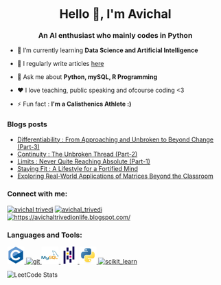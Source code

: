 <h1 align="center">Hello 👋, I'm Avichal</h1>
<h3 align="center">An AI enthusiast who mainly codes in Python</h3>

- 🌱 I’m currently learning **Data Science and Artificial Intelligence**

- 📝 I regularly write articles [here](https://avichaltrivedionlife.blogspot.com/)

- 💬 Ask me about **Python, mySQL, R Programming**

- ❤️ I love teaching, public speaking and ofcourse coding <3

- ⚡ Fun fact : **I'm a Calisthenics Athlete :)**

### Blogs posts
<!-- BLOG-POST-LIST:START -->
- [Differentiability : From Approaching and Unbroken to Beyond Change &lpar;Part-3&rpar;](https://avichaltrivedionlife.blogspot.com/2025/01/differentiability-from-approaching-and.html)
- [Continuity : The Unbroken Thread &lpar;Part-2&rpar;](https://avichaltrivedionlife.blogspot.com/2025/01/continuity-unbroken-thread-part-2.html)
- [Limits : Never Quite Reaching Absolute &lpar;Part-1&rpar;](https://avichaltrivedionlife.blogspot.com/2025/01/limits-never-quite-reaching-absolute.html)
- [Staying Fit : A Lifestyle for a Fortified Mind](https://avichaltrivedionlife.blogspot.com/2024/10/staying-fit-lifestyle-for-fortified-mind.html)
- [Exploring Real-World Applications of Matrices Beyond the Classroom](https://avichaltrivedionlife.blogspot.com/2024/10/exploring-real-world-applications-of.html)
<!-- BLOG-POST-LIST:END -->

<h3 align="left">Connect with me:</h3>
<p align="left">
<a href="https://linkedin.com/in/avichal trivedi" target="blank"><img align="center" src="https://raw.githubusercontent.com/rahuldkjain/github-profile-readme-generator/master/src/images/icons/Social/linked-in-alt.svg" alt="avichal trivedi" height="30" width="40" /></a>
<a href="https://www.leetcode.com/avichal_trivedi" target="blank"><img align="center" src="https://raw.githubusercontent.com/rahuldkjain/github-profile-readme-generator/master/src/images/icons/Social/leet-code.svg" alt="avichal_trivedi" height="30" width="40" /></a>
<a href="/https://avichaltrivedionlife.blogspot.com/" target="blank"><img align="center" src="https://raw.githubusercontent.com/rahuldkjain/github-profile-readme-generator/master/src/images/icons/Social/rss.svg" alt="https://avichaltrivedionlife.blogspot.com/" height="30" width="40" /></a>
</p>

<h3 align="left">Languages and Tools:</h3>
<p align="left"> <a href="https://www.cprogramming.com/" target="_blank" rel="noreferrer"> <img src="https://raw.githubusercontent.com/devicons/devicon/master/icons/c/c-original.svg" alt="c" width="40" height="40"/> </a> <a href="https://git-scm.com/" target="_blank" rel="noreferrer"> <img src="https://www.vectorlogo.zone/logos/git-scm/git-scm-icon.svg" alt="git" width="40" height="40"/> </a> <a href="https://www.mysql.com/" target="_blank" rel="noreferrer"> <img src="https://raw.githubusercontent.com/devicons/devicon/master/icons/mysql/mysql-original-wordmark.svg" alt="mysql" width="40" height="40"/> </a> <a href="https://pandas.pydata.org/" target="_blank" rel="noreferrer"> <img src="https://raw.githubusercontent.com/devicons/devicon/2ae2a900d2f041da66e950e4d48052658d850630/icons/pandas/pandas-original.svg" alt="pandas" width="40" height="40"/> </a> <a href="https://www.python.org" target="_blank" rel="noreferrer"> <img src="https://raw.githubusercontent.com/devicons/devicon/master/icons/python/python-original.svg" alt="python" width="40" height="40"/> </a> <a href="https://scikit-learn.org/" target="_blank" rel="noreferrer"> <img src="https://upload.wikimedia.org/wikipedia/commons/0/05/Scikit_learn_logo_small.svg" alt="scikit_learn" width="40" height="40"/> </a> </p>

<p> <img src="https://leetcard.jacoblin.cool/Avichal_Trivedi?theme=wtf&font=Roboto&ext=heatmap" alt="LeetCode Stats" /> </p>
